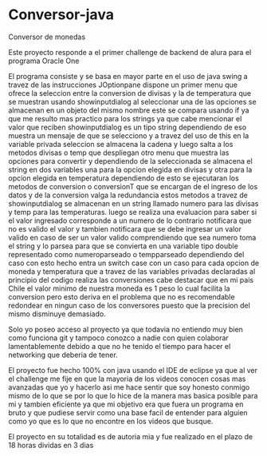 # Conversor-java

Conversor de monedas

Este proyecto responde a el primer challenge de backend de alura para el programa Oracle One

El programa consiste y se basa en mayor parte en el uso de java swing a travez de las instrucciones JOptionpane
dispone un primer menu que ofrece la seleccion entre la conversion de divisas y la de temperatura que se muestran usando showinputdialog
al seleccionar una de las opciones se almacenan en un objeto del mismo nombre este se compara usando if ya que me resulto mas practico para los strings
ya que cabe mencionar el valor que reciben showinputdialog es un tipo string dependiendo de eso muestra un mensaje de que se selecciono
y a travez del uso de this en la variable privada seleccion se almacena la cadena y luego salta a los metodos divisas o temp
que despliegan otro menu que muestra las opciones para convertir y dependiendo de la seleccionada se almacena el string en dos variables una para la opcion elegida en divisas
y otra para la opcion elegida en temperatura dependiendo de esto se ejecutaran los metodos de conversion o conversionT que se encargan de el ingreso de los datos y de la conversion valga la redundancia
estos metodos a travez de showinputdialog se almacenan en un string llamado numero para las divisas y temp para las temperaturas. luego se realiza una evaluacion para saber si el valor ingresado corresponde a un numero de lo contrario notificara que no es valido el valor y tambien notificara que se debe ingresar un valor valido
en caso de ser un valor valido comprendiendo que sea numero toma el string y lo parsea para que se convierta en una variable tipo double representado como numeroparseado o tempparseado dependiendo del caso
con esto hecho entra un switch case con un caso para cada opcion de moneda y temperatura que a travez de las variables privadas declaradas al principio del codigo realiza las conversiones cabe destacar que en mi pais Chile el valor minimo de nuestra moneda es 1 peso lo cual facilita la conversion pero esto deriva en el problema que no es recomendable redondear en ningun caso de los conversores puesto que la precision del mismo disminuye demasiado.


Solo yo poseo acceso al proyecto ya que todavia no entiendo muy bien como funciona git y tampoco conozco a nadie con quien colaborar lamentablemente debido a que no he tenido el tiempo para hacer el networking
que deberia de tener.

El proyecto fue hecho 100% con java usando el IDE de eclipse ya que al ver el challenge me fije en que la mayoria de los videos conocen cosas mas avanzadas que yo y hacerlo asi me hace sentir que soy honesto conmigo mismo de lo que se por lo que lo hice de la manera mas basica posible para mi y tambien eficiente ya que mi objetivo era que fuera un programa en bruto y que pudiese servir como una base facil de entender para alguien como yo que es lo que no encontre en los videos que busque.

El proyecto en su totalidad es de autoria mia y fue realizado en el plazo de 18 horas dividas en 3 dias
